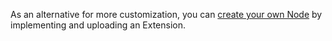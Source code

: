 As an alternative for more customization, you can [create your own Node]({{config.site_url}}ai/xApp/build-an-xApp/#build-a-custom-xapp-node) by implementing and uploading an Extension.
